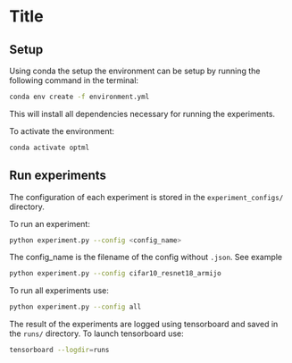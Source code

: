 # Title

## Setup
Using conda the setup the environment can be setup by running the following command in the terminal: 

```bash
conda env create -f environment.yml
``` 
This will install all dependencies necessary for running the experiments.

To activate the environment:

```bash
conda activate optml
```

## Run experiments

The configuration of each experiment is stored in the `experiment_configs/` directory.  

To run an experiment:

```bash
python experiment.py --config <config_name>
```

The config_name is the filename of the config without `.json`. See example

```bash
python experiment.py --config cifar10_resnet18_armijo 
```

To run all experiments use:

```bash
python experiment.py --config all 
```

The result of the experiments are logged using tensorboard and saved in the `runs/` directory. To launch tensorboard use:

```bash
tensorboard --logdir=runs 
```